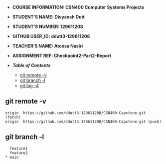 - **COURSE INFORMATION: CSN400 Computer Systems Projects**
- **STUDENT’S NAME: Divyansh Dutt** 
- **STUDENT'S NUMBER: 129611208**
- **GITHUB USER_ID: ddutt3-129611208**
- **TEACHER’S NAME: Atoosa Nasiri**
- **ASSIGNMENT REF: Checkpoint2-Part2-Report**


- ***Table of Contents***

  - [git remote -v](#git-remote--v)
  - [git branch -l](#git-branch--l)
  - [git log -4](#git-log--4)


## git remote -v
```
origin  https://github.com/ddutt3-129611208/CSN400-Capstone.git (fetch)
origin  https://github.com/ddutt3-129611208/CSN400-Capstone.git (push)
```

## git branch -l
```
  feature1
  feature2
* main
```
